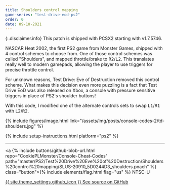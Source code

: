 ```yaml
---
title: Shoulders control mapping
game-series: "test-drive-eod-ps2"
order: 0
date: 09-10-2021
---
```


{:.disclaimer.info}
This patch is shipped with PCSX2 starting with v1.7.5746.

NASCAR Heat 2002, the first PS2 game from Monster Games, shipped with 4 control schemes to choose from.
One of those control schemes was called "Shoulders", and mapped throttle/brake to <kbd>R2</kbd>/<kbd>L2</kbd>.
This translates really well to modern gamepads, allowing the player to use triggers for precise throttle control.

For unknown reasons, Test Drive: Eve of Destruction removed this control scheme.
What makes this decision even more puzzling is a fact that Test Drive EoD was also released on Xbox,
a console with pressure sensitive triggers in place of PS2's shoulder buttons!

With this code, I modified one of the alternate controls sets to swap <kbd>L1</kbd>/<kbd>R1</kbd> with <kbd>L2</kbd>/<kbd>R2</kbd>.

{% include figures/image.html link="/assets/img/posts/console-codes-2/td-shoulders.jpg" %}

{% include setup-instructions.html platform="ps2" %}

***

<a {% include buttons/github-blob-url.html repo="CookiePLMonster/Console-Cheat-Codes" path="master/PS2/Test%20Drive%20Eve%20of%20Destruction/Shoulders%20control%20mapping/SLUS-20910_5D0244D3_shoulders.pnach" %} class="button">{% include elements/flag.html flag="us" %} NTSC-U</a>

<a href="https://github.com/CookiePLMonster/Console-Cheat-Codes/tree/master/PS2/Test%20Drive%20Eve%20of%20Destruction/Shoulders%20control%20mapping" class="button github" target="_blank">{{ site.theme_settings.github_icon }} See source on GitHub</a>